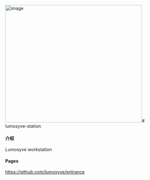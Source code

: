 <img width="437" height="377" alt="image" src="https://github.com/user-attachments/assets/533ae56b-e3b5-459b-be5d-7aa982931170" /># lumosyve-station

#### 介绍

Lumosyve workstation

#### Pages

https://github.com/lumosyve/entrance

